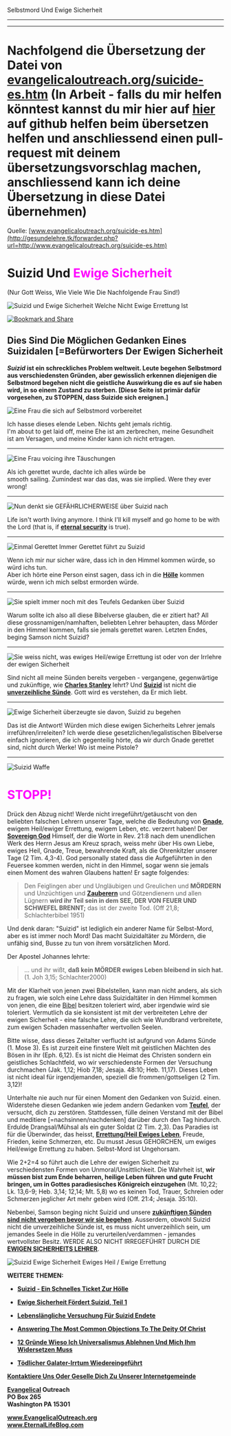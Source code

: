 <!--t Selbstmord Und Ewige Sicherheit - in Arbeit (95% übersetzt) t-->
<!--d d-->

Selbstmord Und Ewige Sicherheit

- - - 
- - - 

# Nachfolgend die Übersetzung der Datei von [evangelicaloutreach.org/suicide-es.htm](http://gesundelehre.tk/forwarder.php?url=http://www.evangelicaloutreach.org/suicide-es.htm) (In Arbeit - falls du mir helfen könntest kannst du mir hier auf [hier](https://github.com/gesundelehre/gesundelehre_translate/blob/master/content/static/selbstmord/selbstmord-und-ewige-sicherheit.md) auf github helfen beim übersetzen helfen und anschliessend einen pull-request mit deinem übersetzungsvorschlag machen, anschliessend kann ich deine Übersetzung in diese Datei übernehmen)

Quelle: [www.evangelicaloutreach.org/suicide-es.htm](http://gesundelehre.tk/forwarder.php?url=http://www.evangelicaloutreach.org/suicide-es.htm) 


# Suizid Und <font color="magenta">Ewige Sicherheit</font>

(Nur Gott Weiss, Wie Viele Wie Die Nachfolgende Frau Sind!)

![Suizid und Ewige Sicherheit Welche Nicht Ewige Errettung Ist](../files/pictures/a-colorb.gif)

[![Bookmark and Share](../s7.addthis.com/static/btn/v2/lg-share-en.gif)](http://www.addthis.com/bookmark.php?v=250&username=xa-4ce723c86d857fe0)



## Dies Sind Die Möglichen Gedanken Eines Suizidalen [=Befürworters Der Ewigen Sicherheit

**_Suizid_ ist ein schreckliches Problem weltweit. Leute begehen Selbstmord aus verschiedensten Gründen, aber gewisslich erkennen diejenigen die Selbstmord begehen nicht die geistliche Auswirkung die es auf sie haben wird, in so einem Zustand zu sterben. [Diese Seite ist primär dafür vorgesehen, zu STOPPEN, dass Suizide sich ereignen.]**

![Eine Frau die sich auf Selbstmord vorbereitet](../files/pictures/woman1.jpg)

Ich hasse dieses elende Leben. Nichts geht jemals richtig.  
I'm about to get laid off, meine Ehe ist am zerbrechen, meine Gesundheit  
ist am Versagen, und meine Kinder kann ich nicht ertragen.

* * *

![Eine Frau voicing ihre Täuschungen](../files/pictures/woman2.jpg)

Als ich gerettet wurde, dachte ich alles würde be  
smooth sailing. Zumindest war das das, was sie implied. Were they ever  
wrong!

* * *

![Nun denkt sie GEFÄHRLICHERWEISE über Suizid nach](../files/pictures/woman3.jpg)

Life isn't worth living anymore. I think I'll kill myself 
and go home to be with the Lord (that is, if **[eternal security](http://gesundelehre.tk/forwarder.php?url=http://www.evangelicaloutreach.org/eternal-security.html)** is true).

* * *

![Einmal Gerettet Immer Gerettet führt zu Suizid](../files/pictures/woman4.jpg)

Wenn ich mir nur sicher wäre, dass ich in den Himmel kommen würde, so würd ichs tun.  
Aber ich hörte eine Person einst sagen, dass ich in die **[Hölle](http://gesundelehre.tk/forwarder.php?url=http://www.evangelicaloutreach.org/hell.html)** kommen würde, wenn ich mich selbst ermorden würde.

* * *

![Sie spielt immer noch mit des Teufels Gedanken über Suizid](../files/pictures/woman5.jpg)

Warum sollte ich also all diese Bibelverse glauben, die er zitiert hat?
All diese grossnamigen/namhaften, beliebten Lehrer behaupten, dass Mörder 
in den Himmel kommen, falls sie jemals gerettet waren. Letzten Endes, beging Samson nicht Suizid?

* * *

![Sie weiss nicht, was ewiges Heil/ewige Errettung ist oder von der Irrlehre der ewigen Sicherheit](../files/pictures/woman6.jpg)

Sind nicht all meine Sünden bereits vergeben - vergangene, gegenwärtige und zukünftige, wie **[Charles Stanley](http://gesundelehre.tk/forwarder.php?url=http://www.evangelicaloutreach.org/charles-stanley.html)** lehrt? Und [**Suizid**](http://gesundelehre.tk/forwarder.php?url=http://www.evangelicaloutreach.org/suicide.html) ist nicht die **[unverzeihliche Sünde](http://gesundelehre.tk/forwarder.php?url=http://www.evangelicaloutreach.org/eternal_sin_blasphemy_of_Holy_Spirit.html)**. Gott wird es verstehen, da Er mich liebt.

* * *

![Ewige Sicherheit überzeugte sie davon, Suizid zu begehen](../files/pictures/woman7.jpg)

Das ist die Antwort! Würden mich diese ewigen Sicherheits Lehrer jemals irreführen/irreleiten? Ich werde diese gesetzlichen/legalistischen Bibelverse
einfach ignorieren, die ich gegenteilig hörte, da wir durch Gnade gerettet sind, nicht durch
Werke! Wo ist meine Pistole?

* * *

![Suizid Waffe](../files/pictures/gun.jpg)

# **<font color="magenta">STOPP!</font>**

Drück den Abzug nicht! Werde nicht irregeführt/getäuscht von den beliebten falschen Lehrern unserer Tage, welche die Bedeutung von [**Gnade**](http://gesundelehre.tk/forwarder.php?url=http://www.evangelicaloutreach.org/true-grace-false-grace.html), ewigem Heil/ewiger Errettung, ewigem Leben, etc. verzerrt haben! Der **[Sovereign God](http://gesundelehre.tk/forwarder.php?url=http://www.evangelicaloutreach.org/sovereignty-of-god.html)** Himself, der die Worte in Rev. 21:8 nach dem unendlichen Werk des Herrn Jesus am Kreuz sprach, weiss mehr über His own Liebe, ewiges Heil, Gnade, Treue, bewahrende Kraft, als die Ohrenkitzler unserer Tage (2 Tim. 4,3-4). God personally stated dass die Aufgeführten in den Feuersee kommen werden, nicht in den Himmel, sogar wenn sie jemals einen Moment des wahren Glaubens hatten! Er sagte folgendes:

> Den Feiglingen aber und Ungläubigen und Greulichen und **MÖRDERN** und Unzüchtigen und **[Zauberern](http://gesundelehre.tk/forwarder.php?url=http://www.evangelicaloutreach.org/occult.html)** und Götzendienern und allen Lügnern **wird ihr Teil sein in dem SEE, DER VON FEUER UND SCHWEFEL BRENNT;** das ist der zweite Tod. (Off 21,8; Schlachterbibel 1951)

Und denk daran: "Suizid" ist lediglich ein anderer Name für Selbst-Mord, aber es ist immer noch Mord! Das macht Suizidaltäter zu Mördern, die unfähig sind, Busse zu tun von ihrem vorsätzlichen Mord.

Der Apostel Johannes lehrte:

> ... und ihr wißt, **daß kein MÖRDER ewiges Leben bleibend in sich hat.** (1. Joh 3,15; Schlachter2000)

Mit der Klarheit von jenen zwei Bibelstellen, kann man nicht anders, als sich zu fragen, wie solch eine Lehre dass Suizidaltäter in den Himmel kommen von jenen, die eine [Bibel](http://gesundelehre.tk/forwarder.php?url=http://www.evangelicaloutreach.org/bible.html) besitzen toleriert wird, aber irgendwie wird sie toleriert.
Vermutlich da sie konsistent ist mit der verbreiteten Lehre der ewigen Sicherheit - eine falsche Lehre, die sich wie Wundbrand verbreitete, zum ewigen Schaden massenhafter wertvollen Seelen.

Bitte wisse, dass dieses Zeitalter verflucht ist aufgrund von Adams Sünde (1. Mose 3). Es ist zurzeit eine finstere Welt mit geistlichen Mächten des Bösen in ihr (Eph. 6,12). Es ist nicht die Heimat des Christen sondern ein geistliches Schlachtfeld, wo wir verschiedenste Formen der Versuchung durchmachen (Jak. 1,12; Hiob 7,18; Jesaja. 48:10; Heb. 11,17). Dieses Leben ist nicht ideal für irgendjemanden, speziell die frommen/gottseligen (2 Tim. 3,12)!

Unterhalte nie auch nur für einen Moment den Gedanken von Suizid.
einen. Widerstehe diesen Gedanken wie jedem andern Gedanken vom **[Teufel](http://gesundelehre.tk/forwarder.php?url=http://www.evangelicaloutreach.org/devil.html)**, der versucht, dich zu zerstören. Stattdessen, fülle deinen Verstand mit der Bibel und meditiere [=nachsinnen/nachdenken] darüber durch den Tag hindurch. Erdulde Drangsal/Mühsal als ein guter Soldat (2 Tim. 2,3). Das Paradies ist für die Überwinder, das heisst, **[Errettung/Heil Ewiges Leben](http://gesundelehre.tk/forwarder.php?url=http://www.evangelicaloutreach.org/getsaved.html)**, Freude, Frieden, keine Schmerzen, etc. Du musst Jesus GEHORCHEN, um ewiges Heil/ewige Errettung zu haben. Selbst-Mord ist Ungehorsam.

Wie 2+2=4 so führt auch die Lehre der ewigen Sicherheit zu verschiedensten Formen von Unmoral/Unsittlichkeit. Die Wahrheit ist, **wir müssen bist zum Ende beharren, heilige Leben führen und gute Frucht bringen, um in Gottes paradiesisches Königreich einzugehen** (Mt. 10,22; Lk. 13,6-9; Heb. 3,14; 12,14; Mt. 5,8) wo es keinen Tod, Trauer, Schreien oder Schmerzen jeglicher Art mehr geben wird (Off. 21:4; Jesaja. 35:10).

Nebenbei, Samson beging nicht Suizid und unsere **[zukünftigen Sünden sind nicht vergeben bevor wir sie begehen](http://gesundelehre.tk/forwarder.php?url=http://www.evangelicaloutreach.org/futuresins.html)**. Ausserdem, obwohl Suizid nicht die unverzeihliche Sünde ist, es muss nicht unverzeihlich sein, um jemandes Seele in die Hölle zu verurteilen/verdammen - jemandes wertvollster Besitz. WERDE ALSO NICHT IRREGEFÜHRT DURCH DIE **[EWIGEN SICHERHEITS LEHRER](http://gesundelehre.tk/forwarder.php?url=http://www.evangelicaloutreach.org/eternal-security-teachers.html)**.

![Suizid Ewige Sicherheit Ewiges Heil / Ewige Errettung](../files/pictures/a-colorb.gif)

**WEITERE THEMEN:**

- **[Suizid - Ein Schnelles Ticket Zur Hölle](http://gesundelehre.tk/forwarder.php?url=http://www.evangelicaloutreach.org/suicide.html)**

- **[Ewige Sicherheit Fördert Suizid, Teil 1](http://gesundelehre.tk/forwarder.php?url=http://www.evangelicaloutreach.org/suicide_testimony.htm)**

- **[Lebenslängliche Versuchung Für Suizid Endete](http://gesundelehre.tk/forwarder.php?url=http://www.evangelicaloutreach.org/sj.htm)**

- **[Answering The Most Common Objections To The Deity Of Christ](http://gesundelehre.tk/forwarder.php?url=http://www.evangelicaloutreach.org/deity-of-Christ.html)**

- **[12 Gründe Wieso Ich Universalismus Ablehnen Und Mich Ihm Widersetzen Muss](http://gesundelehre.tk/forwarder.php?url=http://www.evangelicaloutreach.org/rejectuniversalism.html)**

- **[Tödlicher Galater-Irrtum Wiedereingeführt](http://gesundelehre.tk/forwarder.php?url=http://www.evangelicaloutreach.org/galatianism.html)**

[**Kontaktiere Uns Oder Geselle Dich Zu Unserer Internetgemeinde**](http://gesundelehre.tk/forwarder.php?url=http://www.evangelicaloutreach.org/contact.html)

**[Evangelical](http://gesundelehre.tk/forwarder.php?url=http://www.evangelicaloutreach.org/index.html) Outreach**  
**PO Box 265**  
**Washington PA 15301**

**www.EvangelicalOutreach.org**  
**www.EternalLifeBlog.com**